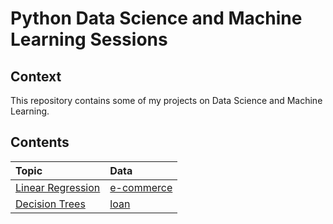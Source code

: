 # Python Data Science and Machine Learning Sessions

## Context

This repository contains some of my projects on Data Science and Machine Learning.

## Contents


| Topic    | Data  |
|:--------|:-------|
| [Linear Regression](https://github.com/ClaudioDavi/data-science/blob/master/project/Machine%20Learning/Linear%20Regression.ipynb) |[e-commerce](https://github.com/ClaudioDavi/data-science/blob/master/project/Data/Ecommerce%20Customers)|
| [Decision Trees](https://github.com/ClaudioDavi/data-science/blob/master/project/Machine%20Learning/Decision%20Trees%20and%20Random%20Forest.ipynb) |[loan](https://github.com/ClaudioDavi/data-science/blob/master/project/Data/loan_data.csv)|
